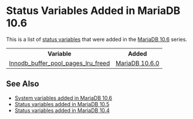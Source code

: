 # Status Variables Added in MariaDB 10.6

This is a list of [status variables](/replication/optimization-and-tuning/system-variables/server-status-variables) that were added in the [MariaDB 10.6](/kb/en/what-is-mariadb-106/) series.

<table><tbody><tr><th>Variable</th><th>Added</th></tr>
<tr><td><a href="/kb/en/innodb-status-variables/#innodb_buffer_pool_pages_lru_freed">Innodb_buffer_pool_pages_lru_freed</a></td><td><a href="/kb/en/mariadb-1060-release-notes/">MariaDB 10.6.0</a></td></tr>
</tbody></table>

## See Also

- [System variables added in MariaDB 10.6](/replication/optimization-and-tuning/system-variables/system-and-status-variables-added-by-major-release/system-variables-added-in-mariadb-106)
- [Status variables added in MariaDB 10.5](/replication/optimization-and-tuning/system-variables/system-and-status-variables-added-by-major-release/status-variables-added-in-mariadb-105)
- [Status variables added in MariaDB 10.4](/replication/optimization-and-tuning/system-variables/system-and-status-variables-added-by-major-release/status-variables-added-in-mariadb-104)